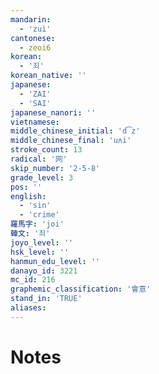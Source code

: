 ```yaml
---
mandarin:
  - 'zuì'
cantonese:
  - zeoi6
korean:
  - '죄'
korean_native: ''
japanese:
  - 'ZAI'
  - 'SAI'
japanese_nanori: ''
vietnamese:
middle_chinese_initial: 'd͡z'
middle_chinese_final: 'uʌi'
stroke_count: 13
radical: '网'
skip_number: '2-5-8'
grade_level: 3
pos: ''
english:
  - 'sin'
  - 'crime'
羅馬字: 'joi'
韓文: '죄'
joyo_level: ''
hsk_level: ''
hanmun_edu_level: ''
danayo_id: 3221
mc_id: 216
graphemic_classification: '會意'
stand_in: 'TRUE'
aliases:
---
```


# Notes
